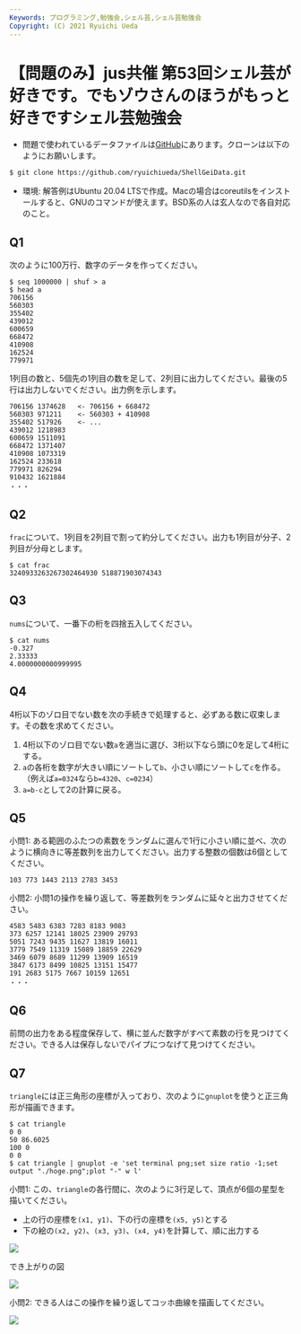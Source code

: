```yaml
---
Keywords: プログラミング,勉強会,シェル芸,シェル芸勉強会
Copyright: (C) 2021 Ryuichi Ueda
---
```


# 【問題のみ】jus共催 第53回シェル芸が好きです。でもゾウさんのほうがもっと好きですシェル芸勉強会

* 問題で使われているデータファイルは[GitHub](https://github.com/ryuichiueda/ShellGeiData/tree/master/vol.53)にあります。クローンは以下のようにお願いします。

```bash
$ git clone https://github.com/ryuichiueda/ShellGeiData.git
```

* 環境: 解答例はUbuntu 20.04 LTSで作成。Macの場合はcoreutilsをインストールすると、GNUのコマンドが使えます。BSD系の人は玄人なので各自対応のこと。

## Q1

次のように100万行、数字のデータを作ってください。

```
$ seq 1000000 | shuf > a
$ head a
706156
560303
355402
439012
600659
668472
410908
162524
779971
```

1列目の数と、5個先の1列目の数を足して、2列目に出力してください。最後の5行は出力しないでください。出力例を示します。

```
706156 1374628   <- 706156 + 668472
560303 971211    <- 560303 + 410908
355402 517926    <- ...
439012 1218983
600659 1511091
668472 1371407
410908 1073319
162524 233618
779971 826294
910432 1621884
・・・
```


## Q2

`frac`について、1列目を2列目で割って約分してください。出力も1列目が分子、2列目が分母とします。

```
$ cat frac
3240933263267302464930 518871903074343
```


## Q3

`nums`について、一番下の桁を四捨五入してください。

```
$ cat nums 
-0.327
2.33333
4.0000000000999995
```

## Q4

4桁以下のゾロ目でない数を次の手続きで処理すると、必ずある数に収束します。その数を求めてください。

1. 4桁以下のゾロ目でない数`a`を適当に選び、3桁以下なら頭に0を足して4桁にする。
2. `a`の各桁を数字が大きい順にソートして`b`、小さい順にソートして`c`を作る。（例えば`a=0324`なら`b=4320`、`c=0234`）
3. `a=b-c`として2の計算に戻る。



## Q5

小問1: ある範囲のふたつの素数をランダムに選んで1行に小さい順に並べ、次のように横向きに等差数列を出力してください。出力する整数の個数は6個としてください。


```
103 773 1443 2113 2783 3453
```

小問2: 小問1の操作を繰り返して、等差数列をランダムに延々と出力させてください。

```
4583 5483 6383 7283 8183 9083
373 6257 12141 18025 23909 29793
5051 7243 9435 11627 13819 16011
3779 7549 11319 15089 18859 22629
3469 6079 8689 11299 13909 16519
3847 6173 8499 10825 13151 15477
191 2683 5175 7667 10159 12651
・・・
```


## Q6

前問の出力をある程度保存して、横に並んだ数字がすべて素数の行を見つけてください。できる人は保存しないでパイプにつなげて見つけてください。


## Q7

`triangle`には正三角形の座標が入っており、次のように`gnuplot`を使うと正三角形が描画できます。

```
$ cat triangle
0 0
50 86.6025
100 0
0 0
$ cat triangle | gnuplot -e 'set terminal png;set size ratio -1;set output "./hoge.png";plot "-" w l'
```

小問1: この、`triangle`の各行間に、次のように3行足して、頂点が6個の星型を描いてください。

* 上の行の座標を`(x1, y1)`、下の行の座標を`(x5, y5)`とする
* 下の絵の`(x2, y2)`、`(x3, y3)`、`(x4, y4)`を計算して、順に出力する

![](https://github.com/ryuichiueda/ShellGeiData/blob/master/vol.53/koch_rule.png)

でき上がりの図

![](https://github.com/ryuichiueda/ShellGeiData/blob/master/vol.53/six.png)

小問2: できる人はこの操作を繰り返してコッホ曲線を描画してください。

![](https://github.com/ryuichiueda/ShellGeiData/blob/master/vol.53/koch.png)

